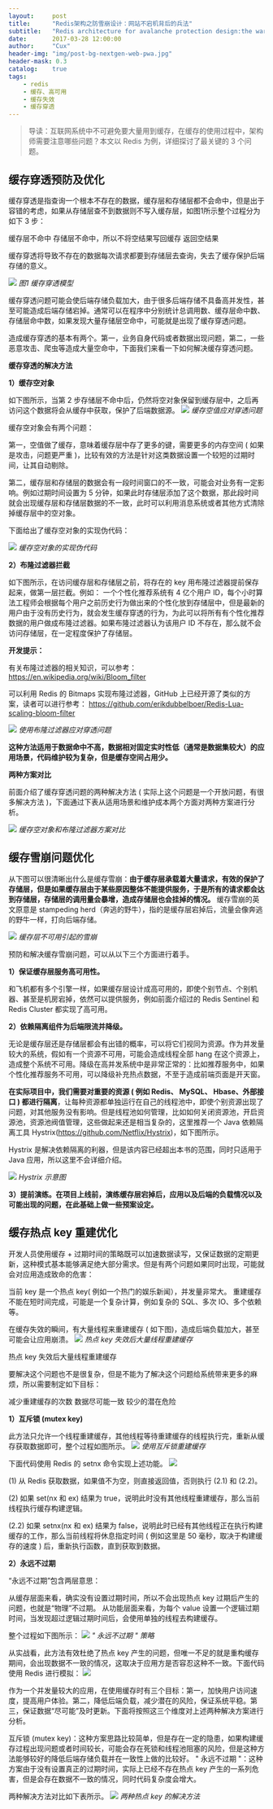 ```yaml
---
layout:     post
title:      "Redis架构之防雪崩设计：网站不宕机背后的兵法"
subtitle:   "Redis architecture for avalanche protection design:the war against the website's break down"
date:       2017-03-28 12:00:00
author:     "Cux"
header-img: "img/post-bg-nextgen-web-pwa.jpg"
header-mask: 0.3
catalog:    true
tags:
    - redis
    - 缓存、高可用
    - 缓存失效
    - 缓存穿透
---
```




>  导读：互联网系统中不可避免要大量用到缓存，在缓存的使用过程中，架构师需要注意哪些问题？本文以 Redis 为例，详细探讨了最关键的 3 个问题。


## 缓存穿透预防及优化
缓存穿透是指查询一个根本不存在的数据，缓存层和存储层都不会命中，但是出于容错的考虑，如果从存储层查不到数据则不写入缓存层，如图1所示整个过程分为如下 3 步：

缓存层不命中
存储层不命中，所以不将空结果写回缓存
返回空结果

缓存穿透将导致不存在的数据每次请求都要到存储层去查询，失去了缓存保护后端存储的意义。

![](/img/in-post/post-redis-xuebeng/huancun-chuantou-model.png)
*图1 缓存穿透模型*

缓存穿透问题可能会使后端存储负载加大，由于很多后端存储不具备高并发性，甚至可能造成后端存储宕掉。通常可以在程序中分别统计总调用数、缓存层命中数、存储层命中数，如果发现大量存储层空命中，可能就是出现了缓存穿透问题。

造成缓存穿透的基本有两个。第一，业务自身代码或者数据出现问题，第二，一些恶意攻击、爬虫等造成大量空命中，下面我们来看一下如何解决缓存穿透问题。

**缓存穿透的解决方法**

**1）缓存空对象**

如下图所示，当第 2 步存储层不命中后，仍然将空对象保留到缓存层中，之后再访问这个数据将会从缓存中获取，保护了后端数据源。
![](/img/in-post/post-redis-xuebeng/huancun-chuantou-model-2.png)
*缓存空值应对穿透问题*

缓存空对象会有两个问题：

第一，空值做了缓存，意味着缓存层中存了更多的键，需要更多的内存空间 ( 如果是攻击，问题更严重 )，比较有效的方法是针对这类数据设置一个较短的过期时间，让其自动剔除。

第二，缓存层和存储层的数据会有一段时间窗口的不一致，可能会对业务有一定影响。例如过期时间设置为 5 分钟，如果此时存储层添加了这个数据，那此段时间就会出现缓存层和存储层数据的不一致，此时可以利用消息系统或者其他方式清除掉缓存层中的空对象。

下面给出了缓存空对象的实现伪代码：

![](img/in-post/post-redis-xuebeng/huancun-nullObject-code.png)
*缓存空对象的实现伪代码*

**2）布隆过滤器拦截**

如下图所示，在访问缓存层和存储层之前，将存在的 key 用布隆过滤器提前保存起来，做第一层拦截。例如： 一个个性化推荐系统有 4 亿个用户 ID，每个小时算法工程师会根据每个用户之前历史行为做出来的个性化放到存储层中，但是最新的用户由于没有历史行为，就会发生缓存穿透的行为，为此可以将所有有个性化推荐数据的用户做成布隆过滤器。如果布隆过滤器认为该用户 ID 不存在，那么就不会访问存储层，在一定程度保护了存储层。

**开发提示：**

有关布隆过滤器的相关知识，可以参考：https://en.wikipedia.org/wiki/Bloom_filter

可以利用 Redis 的 Bitmaps 实现布隆过滤器，GitHub 上已经开源了类似的方案，读者可以进行参考：
https://github.com/erikdubbelboer/Redis-Lua-scaling-bloom-filter

![](/img/in-post/post-redis-xuebeng/bulong.png)
*使用布隆过滤器应对穿透问题*

**这种方法适用于数据命中不高，数据相对固定实时性低（通常是数据集较大）的应用场景，代码维护较为复杂，但是缓存空间占用少。**

**两种方案对比**

前面介绍了缓存穿透问题的两种解决方法 ( 实际上这个问题是一个开放问题，有很多解决方法 )，下面通过下表从适用场景和维护成本两个方面对两种方案进行分析。
 
![](/img/in-post/post-redis-xuebeng/compare-design.png)
*缓存空对象和布隆过滤器方案对比*

## 缓存雪崩问题优化

从下图可以很清晰出什么是缓存雪崩：**由于缓存层承载着大量请求，有效的保护了存储层，但是如果缓存层由于某些原因整体不能提供服务，于是所有的请求都会达到存储层，存储层的调用量会暴增，造成存储层也会挂掉的情况。** 缓存雪崩的英文原意是 stampeding herd（奔逃的野牛），指的是缓存层宕掉后，流量会像奔逃的野牛一样，打向后端存储。

![](/img/in-post/post-redis-xuebeng/fangxuebeng-youhua.png)
*缓存层不可用引起的雪崩*

预防和解决缓存雪崩问题，可以从以下三个方面进行着手。


**1）保证缓存层服务高可用性。**
 
和飞机都有多个引擎一样，如果缓存层设计成高可用的，即使个别节点、个别机器、甚至是机房宕掉，依然可以提供服务，例如前面介绍过的 Redis Sentinel 和 Redis Cluster 都实现了高可用。
 
**2）依赖隔离组件为后端限流并降级。**
 
无论是缓存层还是存储层都会有出错的概率，可以将它们视同为资源。作为并发量较大的系统，假如有一个资源不可用，可能会造成线程全部 hang 在这个资源上，造成整个系统不可用。降级在高并发系统中是非常正常的：比如推荐服务中，如果个性化推荐服务不可用，可以降级补充热点数据，不至于造成前端页面是开天窗。
 
**在实际项目中，我们需要对重要的资源 ( 例如 Redis、 MySQL、 Hbase、外部接口 ) 都进行隔离**，让每种资源都单独运行在自己的线程池中，即使个别资源出现了问题，对其他服务没有影响。但是线程池如何管理，比如如何关闭资源池，开启资源池，资源池阀值管理，这些做起来还是相当复杂的，这里推荐一个 Java 依赖隔离工具 Hystrix(https://github.com/Netflix/Hystrix)，如下图所示。
 
Hystrix 是解决依赖隔离的利器，但是该内容已经超出本书的范围，同时只适用于 Java 应用，所以这里不会详细介绍。

![](/img/in-post/post-redis-xuebeng/Hystrix.png)
*Hystrix 示意图*

**3）提前演练。在项目上线前，演练缓存层宕掉后，应用以及后端的负载情况以及可能出现的问题，在此基础上做一些预案设定。**

## 缓存热点 key 重建优化

开发人员使用缓存 + 过期时间的策略既可以加速数据读写，又保证数据的定期更新，这种模式基本能够满足绝大部分需求。但是有两个问题如果同时出现，可能就会对应用造成致命的危害：
 
当前 key 是一个热点 key( 例如一个热门的娱乐新闻），并发量非常大。
重建缓存不能在短时间完成，可能是一个复杂计算，例如复杂的 SQL、多次 IO、多个依赖等。
 
在缓存失效的瞬间，有大量线程来重建缓存 ( 如下图)，造成后端负载加大，甚至可能会让应用崩溃。
![](/img/in-post/post-redis-xuebeng/huancun-chongjian.png)
*热点 key 失效后大量线程重建缓存*

热点 key 失效后大量线程重建缓存
 
要解决这个问题也不是很复杂，但是不能为了解决这个问题给系统带来更多的麻烦，所以需要制定如下目标：
 
减少重建缓存的次数
数据尽可能一致
较少的潜在危险

**1）互斥锁 (mutex key)**

此方法只允许一个线程重建缓存，其他线程等待重建缓存的线程执行完，重新从缓存获取数据即可，整个过程如图所示。
![](/img/in-post/post-redis-xuebeng/huancun-chongjian.png)
*使用互斥锁重建缓存*

下面代码使用 Redis 的 setnx 命令实现上述功能。
![](/img/in-post/post-redis-xuebeng/20170327111023_34446.png)

(1) 从 Redis 获取数据，如果值不为空，则直接返回值，否则执行 (2.1) 和 (2.2)。
 
(2) 如果 set(nx 和 ex) 结果为 true，说明此时没有其他线程重建缓存，那么当前线程执行缓存构建逻辑。
 
(2.2) 如果 setnx(nx 和 ex) 结果为 false，说明此时已经有其他线程正在执行构建缓存的工作，那么当前线程将休息指定时间 ( 例如这里是 50 毫秒，取决于构建缓存的速度 ) 后，重新执行函数，直到获取到数据。
 
**2）永远不过期**
 
“永远不过期”包含两层意思：
 
从缓存层面来看，确实没有设置过期时间，所以不会出现热点 key 过期后产生的问题，也就是“物理”不过期。
从功能层面来看，为每个 value 设置一个逻辑过期时间，当发现超过逻辑过期时间后，会使用单独的线程去构建缓存。
 
整个过程如下图所示：
![](/img/in-post/post-redis-xuebeng/20170327111023_34446.png)
*" 永远不过期 " 策略*

从实战看，此方法有效杜绝了热点 key 产生的问题，但唯一不足的就是重构缓存期间，会出现数据不一致的情况，这取决于应用方是否容忍这种不一致。下面代码使用 Redis 进行模拟：
![](/img/in-post/post-redis-xuebeng/20170327111042_33618.png)

作为一个并发量较大的应用，在使用缓存时有三个目标：第一，加快用户访问速度，提高用户体验。第二，降低后端负载，减少潜在的风险，保证系统平稳。第三，保证数据“尽可能”及时更新。下面将按照这三个维度对上述两种解决方案进行分析。
 
互斥锁 (mutex key)：这种方案思路比较简单，但是存在一定的隐患，如果构建缓存过程出现问题或者时间较长，可能会存在死锁和线程池阻塞的风险，但是这种方法能够较好的降低后端存储负载并在一致性上做的比较好。
" 永远不过期 "：这种方案由于没有设置真正的过期时间，实际上已经不存在热点 key 产生的一系列危害，但是会存在数据不一致的情况，同时代码复杂度会增大。
 
两种解决方法对比如下表所示。
![](/img/in-post/post-redis-xuebeng/20170327111051_53272.png)
*两种热点 key 的解决方法*

